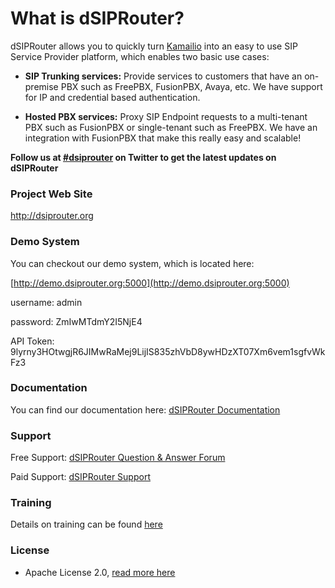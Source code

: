 What is dSIPRouter?
===================

dSIPRouter allows you to quickly turn [Kamailio](https://www.kamailio.org/) into an easy to use SIP Service Provider platform, which enables two basic use cases:

- **SIP Trunking services:** Provide services to customers that have an on-premise PBX such as FreePBX, FusionPBX, Avaya, etc.  We have support for IP and credential based authentication.

- **Hosted PBX services:** Proxy SIP Endpoint requests to a multi-tenant PBX such as FusionPBX or single-tenant such as FreePBX. We have an integration with FusionPBX that make this really easy and scalable!

**Follow us at [#dsiprouter](https://twitter.com/dsiprouter) on Twitter to get the latest updates on dSIPRouter**

### Project Web Site

http://dsiprouter.org

### Demo System

You can checkout our demo system, which is located here:

[http://demo.dsiprouter.org:5000](http://demo.dsiprouter.org:5000)

username: admin

password: ZmIwMTdmY2I5NjE4

API Token: 9lyrny3HOtwgjR6JIMwRaMej9LijIS835zhVbD8ywHDzXT07Xm6vem1sgfvWkFz3

### Documentation

You can find our documentation here: [dSIPRouter Documentation](https://dsiprouter.readthedocs.io/en/latest)

### Support

Free Support: [dSIPRouter Question & Answer Forum](https://groups.google.com/forum/#!forum/dsiprouter)

Paid Support: [dSIPRouter Support](http://dsiprouter.org/#fh5co-support-section)

### Training

Details on training can be found [here](https://dopensource.com/product/dsiprouter-admin-course/)

### License

* Apache License 2.0, [read more here](./LICENSE)
